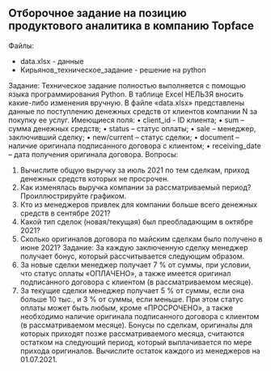 ## Отборочное задание на позицию продуктового аналитика в компанию Topface

Файлы:
* data.xlsx - данные
* Кирьянов_техническое_задание - решение на python

Задание:
Техническое задание полностью выполняется с помощью языка программирования
Python. В таблице Excel НЕЛЬЗЯ вносить какие-либо изменения вручную.
В файле «data.xlsx» представлены данные по поступлению денежных средств от
клиентов компании N за покупку ее услуг.
Имеющиеся поля:
• client_id - ID клиента;
• sum – сумма денежных средств;
• status – статус оплаты;
• sale – менеджер, заключивший сделку;
• new/current – статус сделки;
• document – наличие оригинала подписанного договора с клиентом;
• receiving_date – дата получения оригинала договора.
Вопросы:
1) Вычислите общую выручку за июль 2021 по тем сделкам, приход денежных
средств которых не просрочен.
2) Как изменялась выручка компании за рассматриваемый период?
Проиллюстрируйте графиком.
3) Кто из менеджеров привлек для компании больше всего денежных средств в
сентябре 2021?
4) Какой тип сделок (новая/текущая) был преобладающим в октябре 2021?
5) Сколько оригиналов договора по майским сделкам было получено в июне 2021?
Задание:
За каждую заключенную сделку менеджер получает бонус, который рассчитывается
следующим образом.
1) За новые сделки менеджер получает 7 % от суммы, при условии, что статус
оплаты «ОПЛАЧЕНО», а также имеется оригинал подписанного договора с
клиентом (в рассматриваемом месяце).
2) За текущие сделки менеджер получает 5 % от суммы, если она больше 10 тыс., и
3 % от суммы, если меньше. При этом статус оплаты может быть любым, кроме
«ПРОСРОЧЕНО», а также необходимо наличие оригинала подписанного
договора с клиентом (в рассматриваемом месяце).
Бонусы по сделкам, оригиналы для которых приходят позже рассматриваемого
месяца, считаются остатком на следующий период, который выплачивается по
мере прихода оригиналов.
Вычислите остаток каждого из менеджеров на 01.07.2021.
